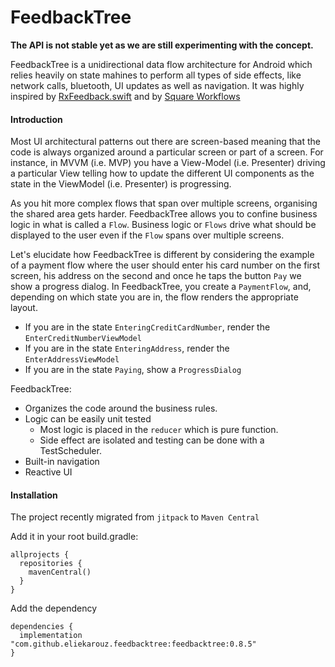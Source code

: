 # FeedbackTree

**The API is not stable yet as we are still experimenting with the concept.**

FeedbackTree is a unidirectional data flow architecture for Android which relies heavily on state mahines to perform all types of side effects, like network calls, bluetooth, UI updates as well as navigation.
It was highly inspired by [RxFeedback.swift](www.github.com/notests/rxfeedback.swift) and by [Square Workflows](www.github.com/square/workflow)

#### Introduction
Most UI architectural patterns out there are screen-based meaning that the code is always organized around a particular screen or part of a screen. For instance, in MVVM (i.e. MVP) you have a View-Model (i.e. Presenter) driving a particular View telling how to update the different UI components as the state in the ViewModel (i.e. Presenter) is progressing. 

As you hit more complex flows that span over multiple screens, organising the shared area gets harder.
FeedbackTree allows you to confine business logic in what is called a `Flow`. Business logic or `Flows` drive what should be displayed to the user even if the `Flow` spans over multiple screens.

Let's elucidate how FeedbackTree is different by considering the example of a payment flow where the user should enter his card number on the first screen, his address on the second and once he taps the button `Pay` we show a progress dialog.
In FeedbackTree, you create a `PaymentFlow`, and, depending on which state you are in, the flow renders the appropriate layout.

- If you are in the state `EnteringCreditCardNumber`, render the `EnterCreditNumberViewModel`
- If you are in the state `EnteringAddress`, render the `EnterAddressViewModel`
- If you are in the state `Paying`, show a `ProgressDialog`

FeedbackTree:
- Organizes the code around the business rules.
- Logic can be easily unit tested
	- Most logic is placed in the `reducer` which is pure function.
	- Side effect are isolated and testing can be done with a TestScheduler.
- Built-in navigation 
- Reactive UI

#### Installation

The project recently migrated from `jitpack` to `Maven Central`

Add it in your root build.gradle:
```
allprojects {
  repositories {
    mavenCentral()
  }
}
```

Add the dependency
```
dependencies {
  implementation "com.github.eliekarouz.feedbacktree:feedbacktree:0.8.5"
}
```
